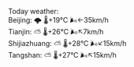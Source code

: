Today weather:  
Beijing: 🌩  🌡️+19°C 🌬️←35km/h  
Tianjin: ⛅️  🌡️+26°C 🌬️↖7km/h  
Shijiazhuang: ⛅️  🌡️+28°C 🌬️↙15km/h  
Tangshan: ⛅️  🌡️+27°C 🌬️↖15km/h  
